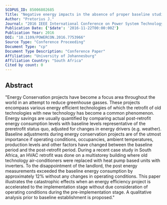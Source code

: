 ```yaml
---
SCOPUS_ID: 85006802685
Title: "Negative energy impacts in the absence of proper baseline studies-A South African case study"
Author: "Pretorius J."
Journal: "2016 IEEE International Conference on Power System Technology, POWERCON 2016"
Publication Date: {'$date': '2016-11-22T00:00:00Z'}
Publication Year: 2016
DOI: "10.1109/POWERCON.2016.7753966"
Source Type: "Conference Proceeding"
Document Type: "cp"
Document Type Description: "Conference Paper"
Affiliation: "University of Johannesburg"
Affiliation Country: "South Africa"
Cited by count: 0
---
```


## Abstract
"Energy Conservation projects have become a focus area throughout the world in an attempt to reduce greenhouse gasses. These projects encompass various energy efficient technologies of which the retrofit of old technologies with new technology has become a common phenomenon. Energy savings are usually quantified by comparing actual post-retrofit energy consumption levels with baseline levels representative of the preretrofit status quo, adjusted for changes in energy drivers (e.g. weather). Baseline adjustments during energy conservation projects are of the utmost importance if operating conditions, occupancies, ambient temperatures, production levels and other factors have changed between the baseline period and the post-retrofit period. During a recent case study in South Africa, an HVAC retrofit was done on a multistorey building where old technology air-conditioners were replaced with heat pump based units with inverters. To the disappointment of the landlord, the post energy measurements exceeded the baseline energy consumption by approximately 12% without any changes in operating conditions. This paper illustrates the catastrophic effects when an energy efficiency project is accelerated to the implementation stage without due consideration of operating conditions during the pre-implementation stage. A qualitative analysis prior to baseline establishment is proposed."
